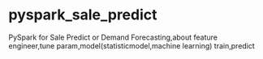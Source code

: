 # pyspark_sale_predict
PySpark for Sale Predict or Demand Forecasting,about feature engineer,tune param,model(statisticmodel,machine learning) train,predict
